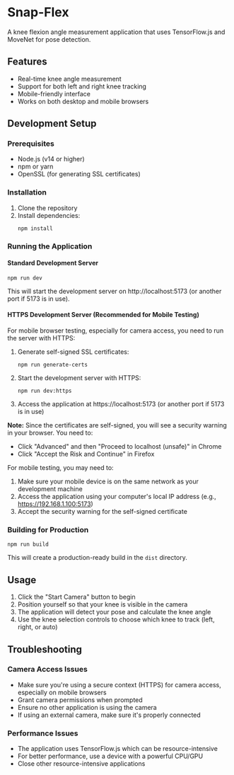 # Snap-Flex

A knee flexion angle measurement application that uses TensorFlow.js and MoveNet for pose detection.

## Features

- Real-time knee angle measurement
- Support for both left and right knee tracking
- Mobile-friendly interface
- Works on both desktop and mobile browsers

## Development Setup

### Prerequisites

- Node.js (v14 or higher)
- npm or yarn
- OpenSSL (for generating SSL certificates)

### Installation

1. Clone the repository
2. Install dependencies:
   ```
   npm install
   ```

### Running the Application

#### Standard Development Server

```
npm run dev
```

This will start the development server on http://localhost:5173 (or another port if 5173 is in use).

#### HTTPS Development Server (Recommended for Mobile Testing)

For mobile browser testing, especially for camera access, you need to run the server with HTTPS:

1. Generate self-signed SSL certificates:
   ```
   npm run generate-certs
   ```

2. Start the development server with HTTPS:
   ```
   npm run dev:https
   ```

3. Access the application at https://localhost:5173 (or another port if 5173 is in use)

**Note:** Since the certificates are self-signed, you will see a security warning in your browser. You need to:
- Click "Advanced" and then "Proceed to localhost (unsafe)" in Chrome
- Click "Accept the Risk and Continue" in Firefox

For mobile testing, you may need to:
1. Make sure your mobile device is on the same network as your development machine
2. Access the application using your computer's local IP address (e.g., https://192.168.1.100:5173)
3. Accept the security warning for the self-signed certificate

### Building for Production

```
npm run build
```

This will create a production-ready build in the `dist` directory.

## Usage

1. Click the "Start Camera" button to begin
2. Position yourself so that your knee is visible in the camera
3. The application will detect your pose and calculate the knee angle
4. Use the knee selection controls to choose which knee to track (left, right, or auto)

## Troubleshooting

### Camera Access Issues

- Make sure you're using a secure context (HTTPS) for camera access, especially on mobile browsers
- Grant camera permissions when prompted
- Ensure no other application is using the camera
- If using an external camera, make sure it's properly connected

### Performance Issues

- The application uses TensorFlow.js which can be resource-intensive
- For better performance, use a device with a powerful CPU/GPU
- Close other resource-intensive applications
